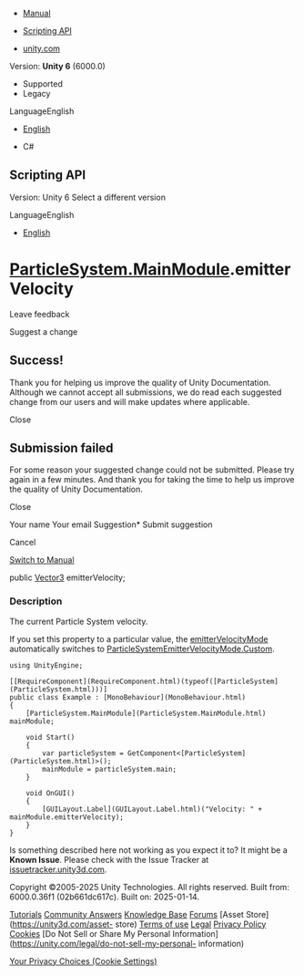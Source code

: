 [ ]()

  * [Manual](../Manual/index.html)
  * [Scripting API](../ScriptReference/index.html)

  * [unity.com](https://unity.com/)

Version: **Unity 6** (6000.0)

  * Supported
  * Legacy

LanguageEnglish

  * [English]()

  * C#

[ ](https://docs.unity3d.com)

## Scripting API

Version: Unity 6 Select a different version

LanguageEnglish

  * [English]()

#  [ParticleSystem.MainModule](ParticleSystem.MainModule.html).emitterVelocity

Leave feedback

Suggest a change

## Success!

Thank you for helping us improve the quality of Unity Documentation. Although
we cannot accept all submissions, we do read each suggested change from our
users and will make updates where applicable.

Close

## Submission failed

For some reason your suggested change could not be submitted. Please <a>try
again</a> in a few minutes. And thank you for taking the time to help us
improve the quality of Unity Documentation.

Close

Your name Your email Suggestion* Submit suggestion

Cancel

[Switch to Manual](../Manual/class-ParticleSystem.html "Go to ParticleSystem
Component in the Manual")

public [Vector3](Vector3.html) emitterVelocity;

### Description

The current Particle System velocity.

If you set this property to a particular value, the
[emitterVelocityMode](ParticleSystem.MainModule-emitterVelocityMode.html)
automatically switches to
[ParticleSystemEmitterVelocityMode.Custom](ParticleSystemEmitterVelocityMode.Custom.html).

    
    
    using UnityEngine;  
      
    [[RequireComponent](RequireComponent.html)(typeof([ParticleSystem](ParticleSystem.html)))]
    public class Example : [MonoBehaviour](MonoBehaviour.html)
    {
        [ParticleSystem.MainModule](ParticleSystem.MainModule.html) mainModule;  
      
        void Start()
        {
            var particleSystem = GetComponent<[ParticleSystem](ParticleSystem.html)>();
            mainModule = particleSystem.main;
        }  
      
        void OnGUI()
        {
            [GUILayout.Label](GUILayout.Label.html)("Velocity: " + mainModule.emitterVelocity);
        }
    }
    

Is something described here not working as you expect it to? It might be a
**Known Issue**. Please check with the Issue Tracker at
[issuetracker.unity3d.com](https://issuetracker.unity3d.com).

Copyright ©2005-2025 Unity Technologies. All rights reserved. Built from:
6000.0.36f1 (02b661dc617c). Built on: 2025-01-14.

[Tutorials](https://unity3d.com/learn) [Community
Answers](https://answers.unity3d.com) [Knowledge
Base](https://support.unity3d.com/hc/en-us)
[Forums](https://forum.unity3d.com) [Asset Store](https://unity3d.com/asset-
store) [Terms of use](https://docs.unity3d.com/Manual/TermsOfUse.html)
[Legal](https://unity.com/legal) [Privacy
Policy](https://unity.com/legal/privacy-policy)
[Cookies](https://unity.com/legal/cookie-policy) [Do Not Sell or Share My
Personal Information](https://unity.com/legal/do-not-sell-my-personal-
information)

[Your Privacy Choices (Cookie Settings)](javascript:void\(0\);)

